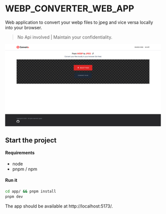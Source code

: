 # WEBP_CONVERTER_WEB_APP

Web application to convert your webp files to jpeg and vice versa locally into your browser.

> No Api involved | Maintain your confidentiality.

![App screenshot](doc/assets/imgs/capture_1.png)

## Start the project

#### Requirements

-   node
-   pnpm / npm

#### Run it

```bash
cd app/ && pnpm install
pnpm dev
```

The app should be available at http://localhost:5173/.


